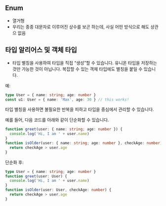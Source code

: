## Enum

- 열거형
- 우리는 종종 대문자로 이루어진 상수를 보곤 하는데, 사실 어떤 방식으로 해도 상관으 없음

## 타입 알리어스 및 객체 타입

- 타입 별칭을 사용하여 타입을 직접 “생성”할 수 있습니다. 유니온 타입을 저장하는 것만 가능한 것이 아닙니다. 복잡할 수 있는 객체 타입에도 별칭을 붙일 수 있습니다.

예:

```typescript
type User = { name: string; age: number }
const u1: User = { name: 'Max', age: 30 } // this works!
```

타입 별칭을 사용하면 불필요한 반복을 피하고 타입을 중심에서 관리할 수 있습니다.

예를 들어, 다음 코드를 아래와 같이 단순화할 수 있습니다.

```typescript
function greet(user: { name: string; age: number }) {
  console.log('Hi, I am ' + user.name)
}
function isOlder(user: { name: string; age: number }, checkAge: number) {
  return checkAge > user.age
}
```

단순화 후:

```typescript
type User = { name: string; age: number }
function greet(user: User) {
  console.log('Hi, I am ' + user.name)
}
function isOlder(user: User, checkAge: number) {
  return checkAge > user.age
}
```
